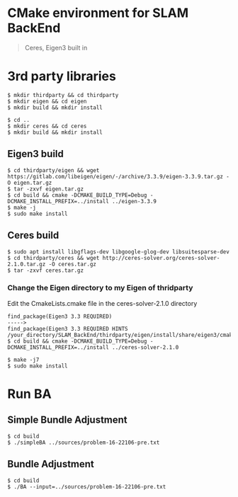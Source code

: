 # CMake environment for SLAM BackEnd
> Ceres, Eigen3 built in

# 3rd party libraries
```
$ mkdir thirdparty && cd thirdparty
$ mkdir eigen && cd eigen
$ mkdir build && mkdir install

$ cd ..
$ mkdir ceres && cd ceres
$ mkdir build && mkdir install
```
## Eigen3 build
```
$ cd thirdparty/eigen && wget https://gitlab.com/libeigen/eigen/-/archive/3.3.9/eigen-3.3.9.tar.gz -O eigen.tar.gz
$ tar -zxvf eigen.tar.gz
$ cd build && cmake -DCMAKE_BUILD_TYPE=Debug -DCMAKE_INSTALL_PREFIX=../install ../eigen-3.3.9
$ make -j
$ sudo make install

```

## Ceres build
```
$ sudo apt install libgflags-dev libgoogle-glog-dev libsuitesparse-dev
$ cd thirdparty/ceres && wget http://ceres-solver.org/ceres-solver-2.1.0.tar.gz -O ceres.tar.gz
$ tar -zxvf ceres.tar.gz
```
### Change the Eigen directory to my Eigen of thridparty
Edit the CmakeLists.cmake file in the ceres-solver-2.1.0 directory
```
find_package(Eigen3 3.3 REQUIRED)
----->
find_package(Eigen3 3.3 REQUIRED HINTS /your_directory/SLAM_BackEnd/thirdparty/eigen/install/share/eigen3/cmake)
$ cd build && cmake -DCMAKE_BUILD_TYPE=Debug -DCMAKE_INSTALL_PREFIX=../install ../ceres-solver-2.1.0
```
```
$ make -j7
$ sudo make install
```

# Run BA
## Simple Bundle Adjustment
```
$ cd build
$ ./simpleBA ../sources/problem-16-22106-pre.txt
```
## Bundle Adjustment
```
$ cd build
$ ./BA --input=../sources/problem-16-22106-pre.txt
```
